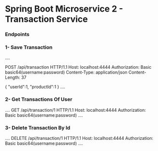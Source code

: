 # Spring Boot Microservice 2 - Transaction Service

### Endpoints

### 1- Save Transaction
....

POST /api/transaction HTTP/1.1
Host: localhost:4444
Authorization: Basic basic64(username:password)
Content-Type: application/json
Content-Length: 37

{
"userId":1,
"productId":1
}
....

### 2- Get Transactions Of User
....
GET /api/transaction/1 HTTP/1.1
Host: localhost:4444
Authorization: Basic basic64(username:password)
....

### 3- Delete Transaction By Id
....
DELETE /api/transaction/1 HTTP/1.1
Host: localhost:4444
Authorization: Basic basic64(username:password)
....